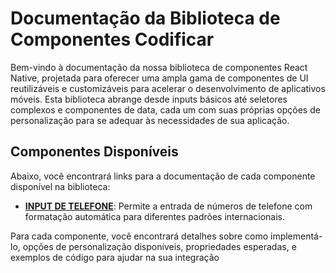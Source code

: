 # Documentação da Biblioteca de Componentes Codificar

Bem-vindo à documentação da nossa biblioteca de componentes React Native, projetada para oferecer uma ampla gama de componentes de UI reutilizáveis e customizáveis para acelerar o desenvolvimento de aplicativos móveis. Esta biblioteca abrange desde inputs básicos até seletores complexos e componentes de data, cada um com suas próprias opções de personalização para se adequar às necessidades de sua aplicação.

## Componentes Disponíveis

Abaixo, você encontrará links para a documentação de cada componente disponível na biblioteca:

- [**INPUT DE TELEFONE**](./src/inputs/Phone/readme.phone.md): Permite a entrada de números de telefone com formatação automática para diferentes padrões internacionais.

[//]: - "Input Simples - Fornece um campo de entrada básico com opções de personalização para cor, borda, etc."
[//]: - "DatePicker - Um seletor de data e hora que facilita a escolha de datas específicas ou intervalos de datas."
[//]: - "Selected - Um componente de seleção que oferece uma lista de opções a partir das quais os usuários podem escolher."
[//]: - "Mais Componentes - Conforme novos componentes são adicionados à biblioteca, suas documentações serão listadas aqui."

Para cada componente, você encontrará detalhes sobre como implementá-lo, opções de personalização disponíveis, propriedades esperadas, e exemplos de código para ajudar na sua integração
